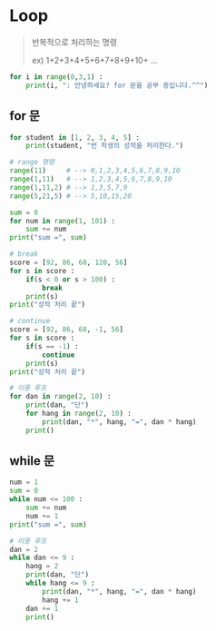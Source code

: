 # Loop

> 반복적으로 처리하는 명령
>
> ex) 1+2+3+4+5+6+7+8+9+10+ ...

```python
for i in range(0,3,1) :
	print(i, ": 안녕하세요? for 문을 공부 중입니다.^^")
```



 ## for 문

```python
for student in [1, 2, 3, 4, 5] :
    print(student, "번 학생의 성적을 처리한다.")
```

```python
# range 명령
range(11)     # --> 0,1,2,3,4,5,6,7,8,9,10
range(1,11)   # --> 1,2,3,4,5,6,7,8,9,10
range(1,11,2) # --> 1,3,5,7,9
range(5,21,5) # --> 5,10,15,20

sum = 0
for num in range(1, 101) :
    sum += num
print("sum =", sum)
```

```python
# break
score = [92, 86, 68, 120, 56]
for s in score :
    if(s < 0 or s > 100) :
        break
    print(s)
print("성적 처리 끝")

# continue
score = [92, 86, 68, -1, 56]
for s in score :
    if(s == -1) :
        continue
    print(s)
print("성적 처리 끝")
```

```python
# 이중 루프
for dan in range(2, 10) :
    print(dan, "단")
    for hang in range(2, 10) :
        print(dan, "*", hang, "=", dan * hang)
    print()
```



## while 문

```python
num = 1
sum = 0
while num <= 100 :
    sum += num
    num += 1
print("sum =", sum)
```

```python
# 이중 루프
dan = 2
while dan <= 9 :
    hang = 2
    print(dan, "단")
    while hang <= 9 :
        print(dan, "*", hang, "=", dan * hang)
        hang += 1
    dan += 1
    print()
```

